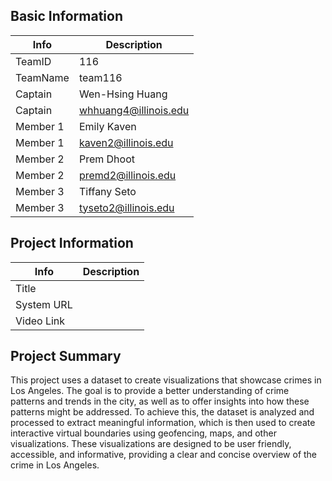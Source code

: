 ## Basic Information
| Info | Description |
| ----------- | ----------- |
| TeamID | 116 |
| TeamName | team116 |
| Captain | Wen-Hsing Huang |
| Captain | whhuang4@illinois.edu |
| Member 1 | Emily Kaven |
| Member 1 | kaven2@illinois.edu |
| Member 2 | Prem Dhoot |
| Member 2 | premd2@illinois.edu |
| Member 3 | Tiffany Seto |
| Member 3 | tyseto2@illinois.edu |

## Project Information
| Info | Description |
| ----------- | ----------- |
| Title | |
| System URL | |
| Video Link | |

## Project Summary
This project uses a dataset to create visualizations that showcase crimes in Los Angeles. The goal is to provide a better understanding of crime patterns and trends in the city, as well as to offer insights into how these patterns might be addressed. To achieve this, the dataset is analyzed and processed to extract meaningful information, which is then used to create interactive virtual boundaries using geofencing, maps, and other visualizations. These visualizations are designed to be user friendly, accessible, and informative, providing a clear and concise overview of the crime in Los Angeles.
